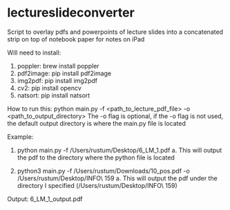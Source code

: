 # lectureslideconverter
Script to overlay pdfs and powerpoints of lecture slides into a concatenated strip on top of notebook paper for notes on iPad

Will need to install:
1. poppler: brew install poppler
2. pdf2image: pip install pdf2image
3. img2pdf: pip install img2pdf
4. cv2: pip install opencv
5. natsort: pip install natsort

How to run this:
python main.py -f <path_to_lecture_pdf_file> -o <path_to_output_directory>
The -o flag is optional, if the -o flag is not used, the default output directory is where the main.py file is located

Example:
1. python main.py -f /Users/rustum/Desktop/6_LM_1.pdf
a. This will output the pdf to the directory where the python file is located

2. python3 main.py -f /Users/rustum/Downloads/10_pos.pdf -o /Users/rustum/Desktop/INFO\ 159
a. This will output the pdf under the directory I specified (/Users/rustum/Desktop/INFO\ 159)

Output:
6_LM_1_output.pdf
